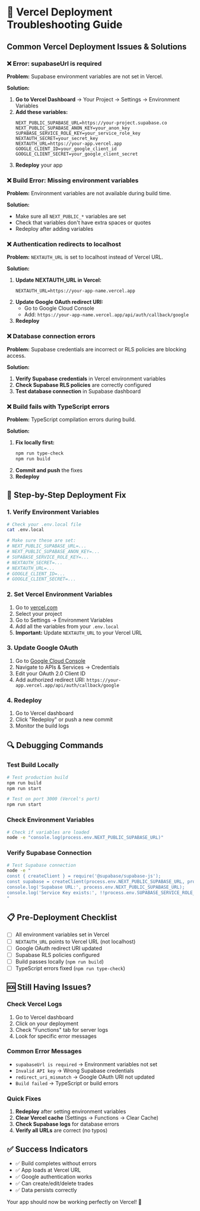 # 🔧 Vercel Deployment Troubleshooting Guide

## Common Vercel Deployment Issues & Solutions

### ❌ **Error: supabaseUrl is required**

**Problem:** Supabase environment variables are not set in Vercel.

**Solution:**
1. **Go to Vercel Dashboard** → Your Project → Settings → Environment Variables
2. **Add these variables:**
   ```
   NEXT_PUBLIC_SUPABASE_URL=https://your-project.supabase.co
   NEXT_PUBLIC_SUPABASE_ANON_KEY=your_anon_key
   SUPABASE_SERVICE_ROLE_KEY=your_service_role_key
   NEXTAUTH_SECRET=your_secret_key
   NEXTAUTH_URL=https://your-app.vercel.app
   GOOGLE_CLIENT_ID=your_google_client_id
   GOOGLE_CLIENT_SECRET=your_google_client_secret
   ```
3. **Redeploy** your app

### ❌ **Build Error: Missing environment variables**

**Problem:** Environment variables are not available during build time.

**Solution:**
- Make sure all `NEXT_PUBLIC_*` variables are set
- Check that variables don't have extra spaces or quotes
- Redeploy after adding variables

### ❌ **Authentication redirects to localhost**

**Problem:** `NEXTAUTH_URL` is set to localhost instead of Vercel URL.

**Solution:**
1. **Update NEXTAUTH_URL in Vercel:**
   ```
   NEXTAUTH_URL=https://your-app-name.vercel.app
   ```
2. **Update Google OAuth redirect URI:**
   - Go to Google Cloud Console
   - Add: `https://your-app-name.vercel.app/api/auth/callback/google`
3. **Redeploy**

### ❌ **Database connection errors**

**Problem:** Supabase credentials are incorrect or RLS policies are blocking access.

**Solution:**
1. **Verify Supabase credentials** in Vercel environment variables
2. **Check Supabase RLS policies** are correctly configured
3. **Test database connection** in Supabase dashboard

### ❌ **Build fails with TypeScript errors**

**Problem:** TypeScript compilation errors during build.

**Solution:**
1. **Fix locally first:**
   ```bash
   npm run type-check
   npm run build
   ```
2. **Commit and push** the fixes
3. **Redeploy**

## 🚀 **Step-by-Step Deployment Fix**

### 1. **Verify Environment Variables**
```bash
# Check your .env.local file
cat .env.local

# Make sure these are set:
# NEXT_PUBLIC_SUPABASE_URL=...
# NEXT_PUBLIC_SUPABASE_ANON_KEY=...
# SUPABASE_SERVICE_ROLE_KEY=...
# NEXTAUTH_SECRET=...
# NEXTAUTH_URL=...
# GOOGLE_CLIENT_ID=...
# GOOGLE_CLIENT_SECRET=...
```

### 2. **Set Vercel Environment Variables**
1. Go to [vercel.com](https://vercel.com)
2. Select your project
3. Go to Settings → Environment Variables
4. Add all the variables from your `.env.local`
5. **Important:** Update `NEXTAUTH_URL` to your Vercel URL

### 3. **Update Google OAuth**
1. Go to [Google Cloud Console](https://console.cloud.google.com)
2. Navigate to APIs & Services → Credentials
3. Edit your OAuth 2.0 Client ID
4. Add authorized redirect URI: `https://your-app.vercel.app/api/auth/callback/google`

### 4. **Redeploy**
1. Go to Vercel dashboard
2. Click "Redeploy" or push a new commit
3. Monitor the build logs

## 🔍 **Debugging Commands**

### **Test Build Locally**
```bash
# Test production build
npm run build
npm run start

# Test on port 3000 (Vercel's port)
npm run start
```

### **Check Environment Variables**
```bash
# Check if variables are loaded
node -e "console.log(process.env.NEXT_PUBLIC_SUPABASE_URL)"
```

### **Verify Supabase Connection**
```bash
# Test Supabase connection
node -e "
const { createClient } = require('@supabase/supabase-js');
const supabase = createClient(process.env.NEXT_PUBLIC_SUPABASE_URL, process.env.SUPABASE_SERVICE_ROLE_KEY);
console.log('Supabase URL:', process.env.NEXT_PUBLIC_SUPABASE_URL);
console.log('Service Key exists:', !!process.env.SUPABASE_SERVICE_ROLE_KEY);
"
```

## 📋 **Pre-Deployment Checklist**

- [ ] All environment variables set in Vercel
- [ ] `NEXTAUTH_URL` points to Vercel URL (not localhost)
- [ ] Google OAuth redirect URI updated
- [ ] Supabase RLS policies configured
- [ ] Build passes locally (`npm run build`)
- [ ] TypeScript errors fixed (`npm run type-check`)

## 🆘 **Still Having Issues?**

### **Check Vercel Logs**
1. Go to Vercel dashboard
2. Click on your deployment
3. Check "Functions" tab for server logs
4. Look for specific error messages

### **Common Error Messages**
- `supabaseUrl is required` → Environment variables not set
- `Invalid API key` → Wrong Supabase credentials
- `redirect_uri_mismatch` → Google OAuth URI not updated
- `Build failed` → TypeScript or build errors

### **Quick Fixes**
1. **Redeploy** after setting environment variables
2. **Clear Vercel cache** (Settings → Functions → Clear Cache)
3. **Check Supabase logs** for database errors
4. **Verify all URLs** are correct (no typos)

## ✅ **Success Indicators**

- ✅ Build completes without errors
- ✅ App loads at Vercel URL
- ✅ Google authentication works
- ✅ Can create/edit/delete trades
- ✅ Data persists correctly

Your app should now be working perfectly on Vercel! 🎉
